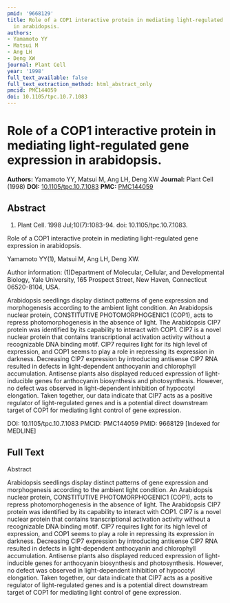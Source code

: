 ```yaml
---
pmid: '9668129'
title: Role of a COP1 interactive protein in mediating light-regulated gene expression
  in arabidopsis.
authors:
- Yamamoto YY
- Matsui M
- Ang LH
- Deng XW
journal: Plant Cell
year: '1998'
full_text_available: false
full_text_extraction_method: html_abstract_only
pmcid: PMC144059
doi: 10.1105/tpc.10.7.1083
---
```


# Role of a COP1 interactive protein in mediating light-regulated gene expression in arabidopsis.
**Authors:** Yamamoto YY, Matsui M, Ang LH, Deng XW
**Journal:** Plant Cell (1998)
**DOI:** [10.1105/tpc.10.7.1083](https://doi.org/10.1105/tpc.10.7.1083)
**PMC:** [PMC144059](https://www.ncbi.nlm.nih.gov/pmc/articles/PMC144059/)

## Abstract

1. Plant Cell. 1998 Jul;10(7):1083-94. doi: 10.1105/tpc.10.7.1083.

Role of a COP1 interactive protein in mediating light-regulated gene expression 
in arabidopsis.

Yamamoto YY(1), Matsui M, Ang LH, Deng XW.

Author information:
(1)Department of Molecular, Cellular, and Developmental Biology, Yale 
University, 165 Prospect Street, New Haven, Connecticut 06520-8104, USA.

Arabidopsis seedlings display distinct patterns of gene expression and 
morphogenesis according to the ambient light condition. An Arabidopsis nuclear 
protein, CONSTITUTIVE PHOTOMORPHOGENIC1 (COP1), acts to repress 
photomorphogenesis in the absence of light. The Arabidopsis CIP7 protein was 
identified by its capability to interact with COP1. CIP7 is a novel nuclear 
protein that contains transcriptional activation activity without a recognizable 
DNA binding motif. CIP7 requires light for its high level of expression, and 
COP1 seems to play a role in repressing its expression in darkness. Decreasing 
CIP7 expression by introducing antisense CIP7 RNA resulted in defects in 
light-dependent anthocyanin and chlorophyll accumulation. Antisense plants also 
displayed reduced expression of light-inducible genes for anthocyanin 
biosynthesis and photosynthesis. However, no defect was observed in 
light-dependent inhibition of hypocotyl elongation. Taken together, our data 
indicate that CIP7 acts as a positive regulator of light-regulated genes and is 
a potential direct downstream target of COP1 for mediating light control of gene 
expression.

DOI: 10.1105/tpc.10.7.1083
PMCID: PMC144059
PMID: 9668129 [Indexed for MEDLINE]

## Full Text

Abstract

Arabidopsis seedlings display distinct patterns of gene expression and morphogenesis according to the ambient light condition. An Arabidopsis nuclear protein, CONSTITUTIVE PHOTOMORPHOGENIC1 (COP1), acts to repress photomorphogenesis in the absence of light. The Arabidopsis CIP7 protein was identified by its capability to interact with COP1. CIP7 is a novel nuclear protein that contains transcriptional activation activity without a recognizable DNA binding motif. CIP7 requires light for its high level of expression, and COP1 seems to play a role in repressing its expression in darkness. Decreasing CIP7 expression by introducing antisense CIP7 RNA resulted in defects in light-dependent anthocyanin and chlorophyll accumulation. Antisense plants also displayed reduced expression of light-inducible genes for anthocyanin biosynthesis and photosynthesis. However, no defect was observed in light-dependent inhibition of hypocotyl elongation. Taken together, our data indicate that CIP7 acts as a positive regulator of light-regulated genes and is a potential direct downstream target of COP1 for mediating light control of gene expression.
